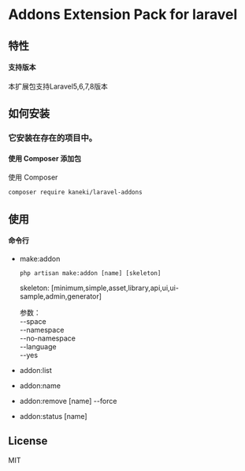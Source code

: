 
# Addons Extension Pack for laravel 

## 特性

#### 支持版本

本扩展包支持Laravel5,6,7,8版本

## 如何安装


### 它安装在存在的项目中。

#### 使用 Composer 添加包

使用 Composer 

```sh
composer require kaneki/laravel-addons
```
## 使用

#### 命令行 

* make:addon  
  ```
  php artisan make:addon [name] [skeleton]
  ```  
  skeleton: [minimum,simple,asset,library,api,ui,ui-sample,admin,generator]  

  参数：    
  --space  
  --namespace  
  --no-namespace  
  --language  
  --yes  

* addon:list  
* addon:name  
* addon:remove [name] --force  
* addon:status [name]  


## License

MIT
